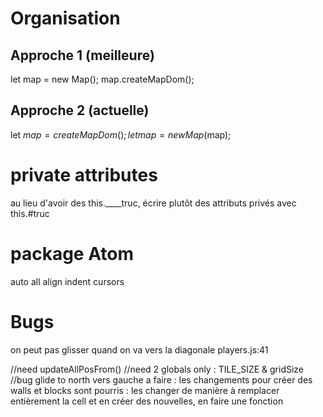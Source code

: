 # Organisation

## Approche 1 (meilleure)

  let map = new Map();
  map.createMapDom();

## Approche 2 (actuelle)

  let $map = createMapDom();
  let map = new Map($map);

# private attributes

  au lieu d'avoir des this.____truc, écrire plutôt des attributs privés avec this.#truc

# package Atom

  auto all align indent cursors

# Bugs
  on peut pas glisser quand on va vers la diagonale
  players.js:41

  //need updateAllPosFrom()
  //need 2 globals only : TILE_SIZE & gridSize
  //bug glide to north vers gauche
  a faire : les changements pour créer des walls et blocks sont pourris :
  les changer de manière à remplacer entièrement la cell et en créer des nouvelles, en faire une fonction
